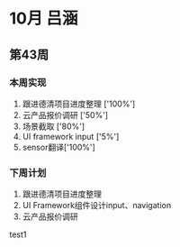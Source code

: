 # 10月 吕涵

## 第43周

### 本周实现

1. 跟进德清项目进度整理 ['100%']
2. 云产品报价调研 ['50%']
3. 场景截取 ['80%']
4. UI framework input ['5%']
5. sensor翻译['100%']

### 下周计划

1. 跟进德清项目进度整理
2. UI Framework组件设计input、navigation
3. 云产品报价调研


test1